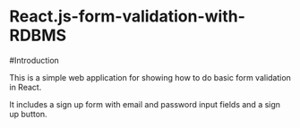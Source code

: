 # React.js-form-validation-with-RDBMS

#Introduction

This is a simple web application for showing how to do basic form validation in React.

It includes a sign up form with email and password input fields and a sign up button.
